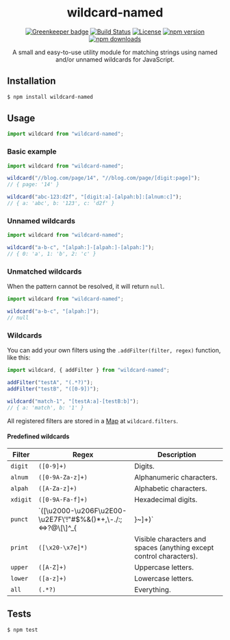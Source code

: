<div align="center">
  <h1>wildcard-named</h1>

[![Greenkeeper badge](https://badges.greenkeeper.io/Bartozzz/wildcard-named.svg)](https://greenkeeper.io/)
[![Build Status](https://img.shields.io/travis/Bartozzz/wildcard-named.svg)](https://travis-ci.org/Bartozzz/wildcard-named/)
[![License](https://img.shields.io/github/license/Bartozzz/wildcard-named.svg)](LICENSE)
[![npm version](https://img.shields.io/npm/v/wildcard-named.svg)](https://www.npmjs.com/package/wildcard-named)
[![npm downloads](https://img.shields.io/npm/dt/wildcard-named.svg)](https://www.npmjs.com/package/wildcard-named)
<br>

A small and easy-to-use utility module for matching strings using named and/or unnamed wildcards for JavaScript.

</div>

## Installation

```bash
$ npm install wildcard-named
```

## Usage

```javascript
import wildcard from "wildcard-named";
```

### Basic example

```javascript
import wildcard from "wildcard-named";

wildcard("//blog.com/page/14", "//blog.com/page/[digit:page]");
// { page: '14' }

wildcard("abc-123:d2f", "[digit:a]-[alpah:b]:[alnum:c]");
// { a: 'abc', b: '123', c: 'd2f' }
```

### Unnamed wildcards

```javascript
import wildcard from "wildcard-named";

wildcard("a-b-c", "[alpah:]-[alpah:]-[alpah:]");
// { 0: 'a', 1: 'b', 2: 'c' }
```

### Unmatched wildcards

When the pattern cannot be resolved, it will return `null`.

```javascript
import wildcard from "wildcard-named";

wildcard("a-b-c", "[alpah:]");
// null
```

### Wildcards

You can add your own filters using the `.addFilter(filter, regex)` function, like this:

```javascript
import wildcard, { addFilter } from "wildcard-named";

addFilter("testA", "(.*?)");
addFilter("testB", "([0-9])");

wildcard("match-1", "[testA:a]-[testB:b]");
// { a: 'match', b: '1' }
```

All registered filters are stored in a [Map](https://developer.mozilla.org/en-US/docs/Web/JavaScript/Reference/Global_Objects/Map) at `wildcard.filters`.

#### Predefined wildcards

| Filter   | Regex                                                                          | Description                                                         |
| -------- | ------------------------------------------------------------------------------ | ------------------------------------------------------------------- |
| `digit`  | `([0-9]+)`                                                                     | Digits.                                                             |
| `alnum`  | `([0-9A-Za-z]+)`                                                               | Alphanumeric characters.                                            |
| `alpah`  | `([A-Za-z]+)`                                                                  | Alphabetic characters.                                              |
| `xdigit` | `([0-9A-Fa-f]+)`                                                               | Hexadecimal digits.                                                 |
| `punct`  | `([\\u2000-\\u206F\\u2E00-\\u2E7F\\'!\"#$%&()*+,\\-./:;<=>?@\\[\\]^_{ | }~]+)` | Punctuation (with symbols).                                         |
| `print`  | `([\x20-\x7e]*)`                                                               | Visible characters and spaces (anything except control characters). |
| `upper`  | `([A-Z]+)`                                                                     | Uppercase letters.                                                  |
| `lower`  | `([a-z]+)`                                                                     | Lowercase letters.                                                  |
| `all`    | `(.*?)`                                                                        | Everything.                                                         |

## Tests

```bash
$ npm test
```
